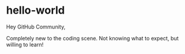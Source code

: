 # hello-world


Hey GitHub Community,

Completely new to the coding scene. Not knowing what to expect, but willing to learn!
